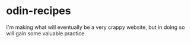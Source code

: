 # odin-recipes
I'm making what will eventually be a very crappy website, but in doing so will gain some valuable practice.
